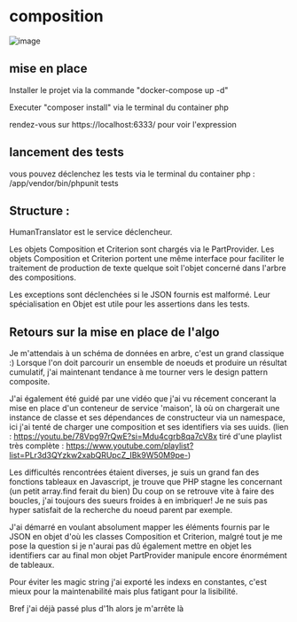 # composition

![image](https://github.com/Redcow/composition/assets/6064884/b76b1f20-574a-4d3b-bd26-df0e66fd62b0)

## mise en place
Installer le projet via la commande "docker-compose up -d"

Executer "composer install" via le terminal du container php

rendez-vous sur https://localhost:6333/ pour voir l'expression

## lancement des tests
vous pouvez déclenchez les tests via le terminal du container php : /app/vendor/bin/phpunit tests

## Structure :
HumanTranslator est le service déclencheur.

Les objets Composition et Criterion sont chargés via le PartProvider.
Les objets Composition et Criterion portent une même interface pour faciliter le traitement de production de texte quelque soit l'objet concerné dans l'arbre des compositions.

Les exceptions sont déclenchées si le JSON fournis est malformé. Leur spécialisation en Objet est utile pour les assertions dans les tests.

## Retours sur la mise en place de l'algo
Je m'attendais à un schéma de données en arbre, c'est un grand classique :)
Lorsque l'on doit parcourir un ensemble de noeuds et produire un résultat cumulatif, j'ai maintenant tendance à me tourner vers le design pattern composite.

J'ai également été guidé par une vidéo que j'ai vu récement concerant la mise en place d'un conteneur de service 'maison', 
là où on chargerait une instance de classe et ses dépendances de constructeur via un namespace,
ici j'ai tenté de charger une composition et ses identifiers via ses uuids.
(lien : https://youtu.be/78Vpg97rQwE?si=Mdu4cgrb8qa7cV8x tiré d'une playlist très complète : https://www.youtube.com/playlist?list=PLr3d3QYzkw2xabQRUpcZ_IBk9W50M9pe-)

Les difficultés rencontrées étaient diverses, je suis un grand fan des fonctions tableaux en Javascript, je trouve que PHP stagne les concernant (un petit array.find ferait du bien)
Du coup on se retrouve vite à faire des boucles, j'ai toujours des sueurs froides à en imbriquer!
Je ne suis pas hyper satisfait de la recherche du noeud parent par exemple.

J'ai démarré en voulant absolument mapper les éléments fournis par le JSON en objet d'où les classes Composition et Criterion, malgré tout je me pose la question si je n'aurai pas dû
également mettre en objet les identifiers car au final mon objet PartProvider manipule encore énormément de tableaux.

Pour éviter les magic string j'ai exporté les indexs en constantes,
c'est mieux pour la maintenabilité mais plus fatigant pour la lisibilité.

Bref j'ai déjà passé plus d'1h alors je m'arrête là
